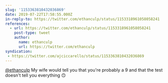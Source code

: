 ```yaml
---
slug: '1153363810432036869'
date: 2019-07-22T17:58:55.000Z
in-reply-to: https://twitter.com/ethanculp/status/1153318961058058241
references:
  - url: https://twitter.com/ethanculp/status/1153318961058058241
    post-type: tweet
    author:
      name: ethanculp
      url: https://twitter.com/ethanculp
syndication:
 - https://twitter.com/ajciccarello/status/1153363810432036869
---
```


[@ethanculp](https://twitter.com/ethanculp) My wife would tell you that you're probably a 9 and that the test doesn't tell you everything 🙃
